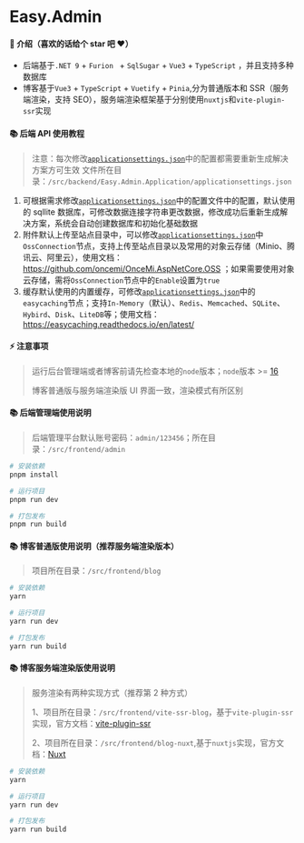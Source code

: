 # Easy.Admin

#### 🌈 介绍（喜欢的话给个 star 吧 ❤️）

- 后端基于`.NET 9` + `Furion ` + `SqlSugar` + `Vue3` + `TypeScript` ，并且支持多种数据库
- 博客基于`Vue3` + `TypeScript` + `Vuetify` + `Pinia`,分为普通版本和 SSR（服务端渲染，支持 SEO），服务端渲染框架基于分别使用`nuxtjs`和`vite-plugin-ssr`实现

#### 📚 后端 API 使用教程

> 注意：每次修改[`applicationsettings.json`](https://gitee.com/miss_you/easy-admin/blob/master/src/backend/Easy.Admin.Application/applicationsettings.json)中的配置都需要重新生成解决方案方可生效
> 文件所在目录：`/src/backend/Easy.Admin.Application/applicationsettings.json`

1. 可根据需求修改[`applicationsettings.json`](https://gitee.com/miss_you/easy-admin/blob/master/src/backend/Easy.Admin.Application/applicationsettings.json)中的配置文件中的配置，默认使用的 sqllite 数据库，可修改数据连接字符串更改数据，修改成功后重新生成解决方案，系统会自动创建数据库和初始化基础数据
2. 附件默认上传至站点目录中，可以修改[`applicationsettings.json`](https://gitee.com/miss_you/easy-admin/blob/master/src/backend/Easy.Admin.Application/applicationsettings.json)中`OssConnection`节点，支持上传至站点目录以及常用的对象云存储（Minio、腾讯云、阿里云），使用文档：<https://github.com/oncemi/OnceMi.AspNetCore.OSS> ；如果需要使用对象云存储，需将`OssConnection`节点中的`Enable`设置为`true`
3. 缓存默认使用的内置缓存，可修改[`applicationsettings.json`](https://gitee.com/miss_you/easy-admin/blob/master/src/backend/Easy.Admin.Application/applicationsettings.json)中的`easycaching`节点；支持`In-Memory`（默认）、`Redis`、`Memcached`、`SQLite`、`Hybird`、`Disk`、`LiteDB`等；使用文档：<https://easycaching.readthedocs.io/en/latest/>

#### ⚡ 注意事项

> 运行后台管理端或者博客前请先检查本地的`node`版本；`node`版本 >= [16](https://nodejs.cn/)
>
> 博客普通版与服务端渲染版 UI 界面一致，渲染模式有所区别

#### 📚 后端管理端使用说明

> 后端管理平台默认账号密码：`admin/123456`；所在目录：`/src/frontend/admin`

```bash
# 安装依赖
pnpm install

# 运行项目
pnpm run dev

# 打包发布
pnpm run build
```

#### 📚 博客普通版使用说明（推荐服务端渲染版本）

> 项目所在目录：`/src/frontend/blog`

```bash
# 安装依赖
yarn

# 运行项目
yarn run dev

# 打包发布
yarn run build
```

#### 📚 博客服务端渲染版使用说明

> 服务渲染有两种实现方式（推荐第 2 种方式）
>
> 1、项目所在目录：`/src/frontend/vite-ssr-blog`，基于`vite-plugin-ssr`实现，官方文档：[vite-plugin-ssr](https://cn.vite-plugin-ssr.com/)
>
> 2、项目所在目录：`/src/frontend/blog-nuxt`,基于`nuxtjs`实现，官方文档：[Nuxt](https://nuxt.com/)

```bash
# 安装依赖
yarn

# 运行项目
yarn run dev

# 打包发布
yarn run build
```
